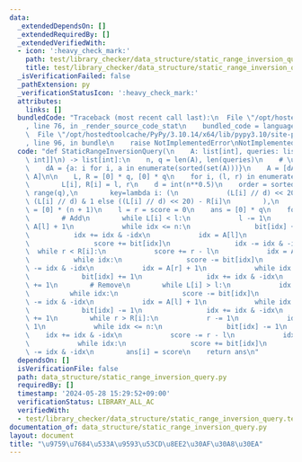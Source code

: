 ```yaml
---
data:
  _extendedDependsOn: []
  _extendedRequiredBy: []
  _extendedVerifiedWith:
  - icon: ':heavy_check_mark:'
    path: test/library_checker/data_structure/static_range_inversion_query.test.py
    title: test/library_checker/data_structure/static_range_inversion_query.test.py
  _isVerificationFailed: false
  _pathExtension: py
  _verificationStatusIcon: ':heavy_check_mark:'
  attributes:
    links: []
  bundledCode: "Traceback (most recent call last):\n  File \"/opt/hostedtoolcache/PyPy/3.10.14/x64/lib/pypy3.10/site-packages/onlinejudge_verify/documentation/build.py\"\
    , line 76, in _render_source_code_stat\n    bundled_code = language.bundle(\n\
    \  File \"/opt/hostedtoolcache/PyPy/3.10.14/x64/lib/pypy3.10/site-packages/onlinejudge_verify/languages/python.py\"\
    , line 96, in bundle\n    raise NotImplementedError\nNotImplementedError\n"
  code: "def StaticRangeInversionQuery(\n    A: list[int], queries: list[tuple[int,\
    \ int]]\n) -> list[int]:\n    n, q = len(A), len(queries)\n    # \u5EA7\u5727\n\
    \    dA = {a: i for i, a in enumerate(sorted(set(A)))}\n    A = [dA[a] for a in\
    \ A]\n\n    L, R = [0] * q, [0] * q\n    for i, (l, r) in enumerate(queries):\n\
    \        L[i], R[i] = l, r\n    d = int(n**0.5)\n    order = sorted(\n       \
    \ range(q),\n        key=lambda i: (\n            (L[i] // d) << 20 | R[i] if\
    \ (L[i] // d) & 1 else ((L[i] // d) << 20) - R[i]\n        ),\n    )\n\n    bit\
    \ = [0] * (n + 1)\n    l = r = score = 0\n    ans = [0] * q\n    for i in order:\n\
    \        # Add\n        while L[i] < l:\n            l -= 1\n            idx =\
    \ A[l] + 1\n            while idx <= n:\n                bit[idx] += 1\n     \
    \           idx += idx & -idx\n            idx = A[l]\n            while idx:\n\
    \                score += bit[idx]\n                idx -= idx & -idx\n      \
    \  while r < R[i]:\n            score += r - l\n            idx = A[r] + 1\n \
    \           while idx:\n                score -= bit[idx]\n                idx\
    \ -= idx & -idx\n            idx = A[r] + 1\n            while idx <= n:\n   \
    \             bit[idx] += 1\n                idx += idx & -idx\n            r\
    \ += 1\n        # Remove\n        while L[i] > l:\n            idx = A[l]\n  \
    \          while idx:\n                score -= bit[idx]\n                idx\
    \ -= idx & -idx\n            idx = A[l] + 1\n            while idx <= n:\n   \
    \             bit[idx] -= 1\n                idx += idx & -idx\n            l\
    \ += 1\n        while r > R[i]:\n            r -= 1\n            idx = A[r] +\
    \ 1\n            while idx <= n:\n                bit[idx] -= 1\n            \
    \    idx += idx & -idx\n            score -= r - l\n            idx = A[r] + 1\n\
    \            while idx:\n                score += bit[idx]\n                idx\
    \ -= idx & -idx\n        ans[i] = score\n    return ans\n"
  dependsOn: []
  isVerificationFile: false
  path: data_structure/static_range_inversion_query.py
  requiredBy: []
  timestamp: '2024-05-28 15:29:52+09:00'
  verificationStatus: LIBRARY_ALL_AC
  verifiedWith:
  - test/library_checker/data_structure/static_range_inversion_query.test.py
documentation_of: data_structure/static_range_inversion_query.py
layout: document
title: "\u9759\u7684\u533A\u9593\u53CD\u8EE2\u30AF\u30A8\u30EA"
---
```

